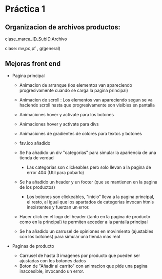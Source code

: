 # Práctica 1

## Organizacion de archivos productos:

clase_marca_ID_SubID.Archivo

clase: mv,pc,pf , g(general)


## Mejoras front end

* Pagina principal
    * Animacion de arranque (los elementos van apareciendo progresivamente cuando se carga la pagina principal)
    * Animacion de scroll : Los elementos van apareciendo segun se va haciendo scroll hasta que progresivamente son visibles en pantalla
    * Animaciones hover y activate para los botones
    * Animaciones hover y activate para divs
    * Animaciones de gradientes de colores para textos y botones
    * fav.ico añadido
    * Se ha añadido un div "categorias" para simular la apariencia de una tienda de verdad
        * Las categorias son clickeables pero solo llevan a la pagina de error 404 (Util para pobarlo)

    * Se ha añadido un header y un footer (que se mantienen en la pagina de los productos)
        * Los botones son clickeables, "inicio" lleva a la pagina principal, el resto, al igual que los apartados de categorias invocan htmls inexistentes y fuerzan un error.

    * Hacer click en el logo del header (tanto en la pagina de producto como en la principal) te permiten acceder a la pantalla principal
    * Se ha añadido un carrusel de opiniones en movimiento (ajustables con los botones) para simular una tienda mas real

* Paginas de producto

    * Carrusel de hasta 3 imagenes por producto que pueden ser ajustadas con los botones dados
    * Boton de "Añadir al carrito" con animacion que pide una pagina inaccesible, invocando un error.
